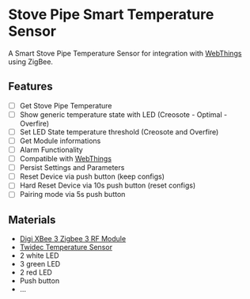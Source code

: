 # Stove Pipe Smart Temperature Sensor

A Smart Stove Pipe Temperature Sensor for integration with [WebThings][WebThings] using ZigBee.

## Features

- [ ] Get Stove Pipe Temperature
- [ ] Show generic temperature state with LED (Creosote - Optimal - Overfire)
- [ ] Set LED State temperature threshold (Creosote and Overfire)
- [ ] Get Module informations
- [ ] Alarm Functionality
- [ ] Compatible with [WebThings][WebThings]
- [ ] Persist Settings and Parameters
- [ ] Reset Device via push button (keep configs)
- [ ] Hard Reset Device via 10s push button (reset configs)
- [ ] Pairing mode via 5s push button

## Materials

- [Digi XBee 3 Zigbee 3 RF Module][Digi XBee 3 Zigbee 3 RF Module]
- [Twidec Temperature Sensor][Twidec Temperature Sensor]
- 2 white LED
- 3 green LED
- 2 red LED
- Push button
- ...

<!-- References -->
[WebThings]: https://webthings.io/ (WebThings)
[Digi XBee 3 Zigbee 3 RF Module]: https://www.digi.com/products/embedded-systems/digi-xbee/rf-modules/2-4-ghz-rf-modules/xbee3-zigbee-3 (Digi XBee 3 Zigbee 3 RF Module)
[Twidec Temperature Sensor]: https://www.amazon.ca/-/fr/Filetage-temp%C3%A9rature-Contr%C3%B4leur-Thermocouple-MT-205-1/dp/B07QRF4XPG/ (Twidec Temperature Sensor)
